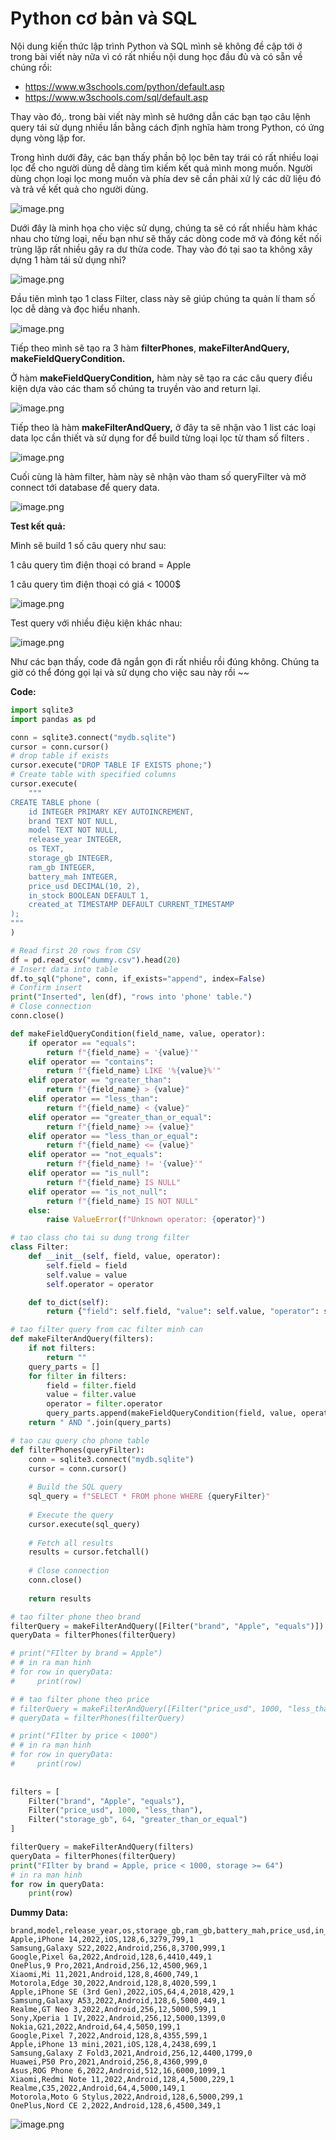 # Python cơ bản và SQL

Nội dung kiến thức lập trình Python và SQL mình sẽ không đề cập tới ở trong bài viết này nữa vì có rất nhiều nội dung học đầu đủ và có sẵn về chúng rồi:
- https://www.w3schools.com/python/default.asp
- https://www.w3schools.com/sql/default.asp

Thay vào đó,. trong bài viết này mình sẽ hướng dẫn các bạn tạo câu lệnh query tái sử dụng nhiều lần bằng cách định nghĩa hàm trong Python, có ứng dụng vòng lặp for.

Trong hình dưới đây, các bạn thấy phần bộ lọc bên tay trái có rất nhiều loại lọc để cho người dùng dễ dàng tìm kiếm kết quả mình mong muốn. Người dùng chọn loại lọc mong muốn và phía dev sẽ cần phải xử lý các dữ liệu đó và trả về kết quả cho người dùng.

![image.png](imgs/products-filter.png)

Dưới đây là minh họa cho việc sử dụng, chúng ta sẽ có rất nhiều hàm khác nhau cho từng loại, nếu bạn như sẽ thấy các dòng code mở và đóng kết nối trùng lặp rất nhiều gây ra dư thừa code. Thay vào đó tại sao ta không xây dựng 1 hàm tái sử dụng nhỉ?

![image.png](imgs/python-functions.webp)

Đầu tiên mình tạo 1 class Filter, class này sẽ giúp chúng ta quản lí tham số lọc dễ dàng và đọc hiểu nhanh.

![image.png](imgs/filter-class.webp)

Tiếp theo mình sẽ tạo ra 3 hàm **filterPhones**, **makeFilterAndQuery, makeFieldQueryCondition.**

Ở hàm **makeFieldQueryCondition,** hàm này sẽ tạo ra các câu query điều kiện dựa vào các tham số chúng ta truyền vào and return lại.

![image.png](imgs/makeFieldQueryCondition.webp)

Tiếp theo là hàm **makeFilterAndQuery,** ở đây ta sẽ nhận vào 1 list các loại data lọc cần thiết và sử dụng for để build từng loại lọc từ tham số filters .

![image.png](imgs/makeFilterAndQuery.webp)

Cuối cùng là hàm filter, hàm này sẽ nhận vào tham số queryFilter và mở connect tới database để query data.

![image.png](imgs/filterPhones.webp)

**Test kết quả:**

Mình sẽ build 1 số câu query như sau:

1 câu query tìm điện thoại có brand = Apple

1 câu query tìm điện thoại có giá < 1000$

![image.png](imgs/testQuery.webp)

Test query với nhiều điệu kiện khác nhau:

![image.png](imgs/testQuery1.webp)

Như các bạn thấy, code đã ngắn gọn đi rất nhiều rồi đúng không. Chúng ta giờ có thể đóng gọi lại và sử dụng cho việc sau này rồi ~~

**Code:**

```python
import sqlite3
import pandas as pd

conn = sqlite3.connect("mydb.sqlite")
cursor = conn.cursor()
# drop table if exists
cursor.execute("DROP TABLE IF EXISTS phone;")
# Create table with specified columns
cursor.execute(
    """
CREATE TABLE phone (
    id INTEGER PRIMARY KEY AUTOINCREMENT,
    brand TEXT NOT NULL,
    model TEXT NOT NULL,
    release_year INTEGER,
    os TEXT,
    storage_gb INTEGER,
    ram_gb INTEGER,
    battery_mah INTEGER,
    price_usd DECIMAL(10, 2),
    in_stock BOOLEAN DEFAULT 1,
    created_at TIMESTAMP DEFAULT CURRENT_TIMESTAMP
);
"""
)

# Read first 20 rows from CSV
df = pd.read_csv("dummy.csv").head(20)
# Insert data into table
df.to_sql("phone", conn, if_exists="append", index=False)
# Confirm insert
print("Inserted", len(df), "rows into 'phone' table.")
# Close connection
conn.close()

def makeFieldQueryCondition(field_name, value, operator):
    if operator == "equals":
        return f"{field_name} = '{value}'"
    elif operator == "contains":
        return f"{field_name} LIKE '%{value}%'"
    elif operator == "greater_than":
        return f"{field_name} > {value}"
    elif operator == "less_than":
        return f"{field_name} < {value}"
    elif operator == "greater_than_or_equal":
        return f"{field_name} >= {value}"
    elif operator == "less_than_or_equal":
        return f"{field_name} <= {value}"
    elif operator == "not_equals":
        return f"{field_name} != '{value}'"
    elif operator == "is_null":
        return f"{field_name} IS NULL"
    elif operator == "is_not_null":
        return f"{field_name} IS NOT NULL"
    else:
        raise ValueError(f"Unknown operator: {operator}")

# tao class cho tai su dung trong filter
class Filter:
    def __init__(self, field, value, operator):
        self.field = field
        self.value = value
        self.operator = operator

    def to_dict(self):
        return {"field": self.field, "value": self.value, "operator": self.operator}

# tao filter query from cac filter minh can
def makeFilterAndQuery(filters):
    if not filters:
        return ""
    query_parts = []
    for filter in filters:
        field = filter.field
        value = filter.value
        operator = filter.operator
        query_parts.append(makeFieldQueryCondition(field, value, operator))
    return " AND ".join(query_parts)

# tao cau query cho phone table
def filterPhones(queryFilter):
    conn = sqlite3.connect("mydb.sqlite")
    cursor = conn.cursor()
    
    # Build the SQL query
    sql_query = f"SELECT * FROM phone WHERE {queryFilter}"
    
    # Execute the query
    cursor.execute(sql_query)
    
    # Fetch all results
    results = cursor.fetchall()
    
    # Close connection
    conn.close()
    
    return results

# tao filter phone theo brand
filterQuery = makeFilterAndQuery([Filter("brand", "Apple", "equals")])
queryData = filterPhones(filterQuery)

# print("FIlter by brand = Apple")
# # in ra man hinh
# for row in queryData:
#     print(row)

# # tao filter phone theo price
# filterQuery = makeFilterAndQuery([Filter("price_usd", 1000, "less_than")])
# queryData = filterPhones(filterQuery)   

# print("FIlter by price < 1000")
# # in ra man hinh
# for row in queryData:
#     print(row)
    
    
filters = [
    Filter("brand", "Apple", "equals"),
    Filter("price_usd", 1000, "less_than"),
    Filter("storage_gb", 64, "greater_than_or_equal")
]

filterQuery = makeFilterAndQuery(filters)
queryData = filterPhones(filterQuery)
print("FIlter by brand = Apple, price < 1000, storage >= 64")
# in ra man hinh
for row in queryData:
    print(row)

```

**Dummy Data:**

```
brand,model,release_year,os,storage_gb,ram_gb,battery_mah,price_usd,in_stock
Apple,iPhone 14,2022,iOS,128,6,3279,799,1
Samsung,Galaxy S22,2022,Android,256,8,3700,999,1
Google,Pixel 6a,2022,Android,128,6,4410,449,1
OnePlus,9 Pro,2021,Android,256,12,4500,969,1
Xiaomi,Mi 11,2021,Android,128,8,4600,749,1
Motorola,Edge 30,2022,Android,128,8,4020,599,1
Apple,iPhone SE (3rd Gen),2022,iOS,64,4,2018,429,1
Samsung,Galaxy A53,2022,Android,128,6,5000,449,1
Realme,GT Neo 3,2022,Android,256,12,5000,599,1
Sony,Xperia 1 IV,2022,Android,256,12,5000,1399,0
Nokia,G21,2022,Android,64,4,5050,199,1
Google,Pixel 7,2022,Android,128,8,4355,599,1
Apple,iPhone 13 mini,2021,iOS,128,4,2438,699,1
Samsung,Galaxy Z Fold3,2021,Android,256,12,4400,1799,0
Huawei,P50 Pro,2021,Android,256,8,4360,999,0
Asus,ROG Phone 6,2022,Android,512,16,6000,1099,1
Xiaomi,Redmi Note 11,2022,Android,128,4,5000,229,1
Realme,C35,2022,Android,64,4,5000,149,1
Motorola,Moto G Stylus,2022,Android,128,6,5000,299,1
OnePlus,Nord CE 2,2022,Android,128,6,4500,349,1
```

![image.png](imgs/dummyData.webp)
